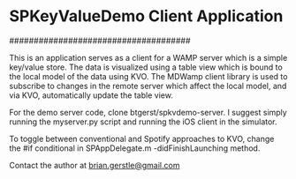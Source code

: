 # SPKeyValueDemo Client Application #
#####################################

This is an application serves as a client for a WAMP server which is a simple key/value store.  The data is visualized using a table view which is bound to the local model of the data using KVO.  The MDWamp client library is used to subscribe to changes in the remote server which affect the local model, and via KVO, automatically update the table view.

For the demo server code, clone btgerst/spkvdemo-server. I suggest simply running the myserver.py script and running the iOS client in the simulator.

To toggle between conventional and Spotify approaches to KVO, change the #if conditional in SPAppDelegate.m -didFinishLaunching method.

Contact the author at brian.gerstle@gmail.com